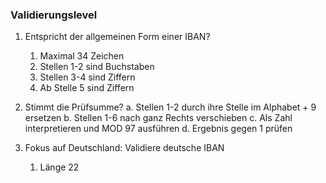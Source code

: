 ### Validierungslevel

1. Entspricht der allgemeinen Form einer IBAN? 
	1. Maximal 34 Zeichen
	2. Stellen 1-2 sind Buchstaben
	3. Stellen 3-4 sind Ziffern
	4. Ab Stelle 5 sind Ziffern

2. Stimmt die Prüfsumme?
	a. Stellen 1-2 durch ihre Stelle im Alphabet + 9 ersetzen
	b. Stellen 1-6 nach ganz Rechts verschieben
	c. Als Zahl interpretieren und MOD 97 ausführen
	d. Ergebnis gegen 1 prüfen

3. Fokus auf Deutschland: Validiere deutsche IBAN
	1. Länge 22
